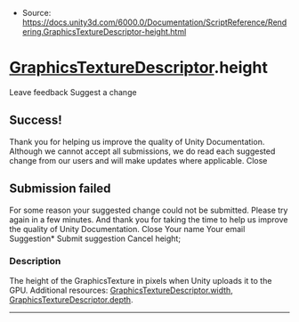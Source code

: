 * Source: https://docs.unity3d.com/6000.0/Documentation/ScriptReference/Rendering.GraphicsTextureDescriptor-height.html

#  [GraphicsTextureDescriptor](https://docs.unity3d.com/6000.0/Documentation/ScriptReference/Rendering.GraphicsTextureDescriptor.html).height
Leave feedback
Suggest a change
## Success!
Thank you for helping us improve the quality of Unity Documentation. Although we cannot accept all submissions, we do read each suggested change from our users and will make updates where applicable.
Close
## Submission failed
For some reason your suggested change could not be submitted. Please <a>try again</a> in a few minutes. And thank you for taking the time to help us improve the quality of Unity Documentation.
Close
Your name Your email Suggestion* Submit suggestion
Cancel
height; 
### Description
The height of the GraphicsTexture in pixels when Unity uploads it to the GPU.
Additional resources: [GraphicsTextureDescriptor.width](https://docs.unity3d.com/6000.0/Documentation/ScriptReference/Rendering.GraphicsTextureDescriptor-width.html), [GraphicsTextureDescriptor.depth](https://docs.unity3d.com/6000.0/Documentation/ScriptReference/Rendering.GraphicsTextureDescriptor-depth.html).
* * *
